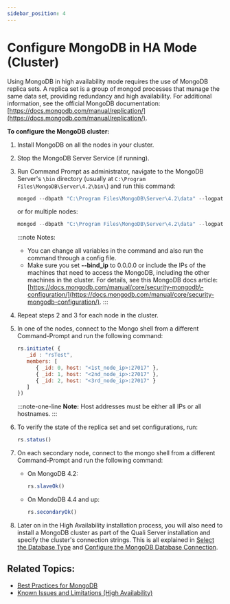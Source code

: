 ```yaml
---
sidebar_position: 4
---
```


# Configure MongoDB in HA Mode (Cluster)

Using MongoDB in high availability mode requires the use of MongoDB replica sets. A replica set is a group of mongod processes that manage the same data set, providing redundancy and high availability. For additional information, see the official MongoDB documentation: [https://docs.mongodb.com/manual/replication/](https://docs.mongodb.com/manual/replication/).

**To configure the MongoDB cluster:**

1. Install MongoDB on all the nodes in your cluster.
2. Stop the MongoDB Server Service (if running).
3. Run Command Prompt as administrator, navigate to the MongoDB Server's `\bin` directory (usually at `C:\Program Files\MongoDB\Server\4.2\bin\`) and run this command:
    
    ```javascript
    mongod --dbpath "C:\Program Files\MongoDB\Server\4.2\data" --logpath "C:\Program Files\MongoDB\Server\4.2\log\mongod.log" --port 27017 --replSet rsTest -–bind_ip 0.0.0.0
    ```
    
    or for multiple nodes:
    
    ```javascript
    mongod --dbpath "C:\Program Files\MongoDB\Server\4.2\data" --logpath "C:\Program Files\MongoDB\Server\4.2\log\mongod.log" --port 27017 --replSet rsTest -–bind_ip localhost, <IP1>, <IP2>, <IP3>…
    ```
    
    :::note Notes:
    - You can change all variables in the command and also run the command through a config file.
    - Make sure you set **\--bind\_ip** to 0.0.0.0 or include the IPs of the machines that need to access the MongoDB, including the other machines in the cluster. For details, see this MongoDB docs article: [https://docs.mongodb.com/manual/core/security-mongodb\-configuration/](https://docs.mongodb.com/manual/core/security-mongodb-configuration/).
    :::
4. Repeat steps 2 and 3 for each node in the cluster.
5. In one of the nodes, connect to the Mongo shell from a different Command-Prompt and run the following command:
    
    ```javascript
    rs.initiate( {
       _id : "rsTest",
       members: [
          { _id: 0, host: "<1st_node_ip>:27017" },
          { _id: 1, host: "<2nd_node_ip>:27017" },
          { _id: 2, host: "<3rd_node_ip>:27017" }
       ]
    })
    ```
    :::note-one-line
    **Note:** Host addresses must be either all IPs or all hostnames.
    :::
6. To verify the state of the replica set and set configurations, run:
    
    ```javascript
    rs.status()
    ```
    
7. On each secondary node, connect to the mongo shell from a different Command-Prompt and run the following command:
    
    - On MongoDB 4.2:
        
        ```javascript
        rs.slaveOk()
        ```
        
    
    - On MondoDB 4.4 and up:
        
        ```javascript
        rs.secondaryOk()
        ```
        
8. Later on in the High Availability installation process, you will also need to install a MongoDB cluster as part of the Quali Server installation and specify the cluster's connection strings. This is all explained in [Select the Database Type](https://help.quali.com/Online%20Help/0.0/Portal/Content/IG/Complete%20Installation/slct-db-typ.htm) and [Configure the MongoDB Database Connection](https://help.quali.com/Online%20Help/0.0/Portal/Content/IG/Configure%20CloudShell%20Products/cfg-db-conn-MongoDB.htm).
    

## Related Topics:

- [Best Practices for MongoDB](https://help.quali.com/Online%20Help/0.0/Portal/Content/IG/Appendices/mongoDB-best-prctc.htm)
- [Known Issues and Limitations (High Availability)](https://help.quali.com/Online%20Help/0.0/Portal/Content/HA-Install/Knwn-issues.htm)